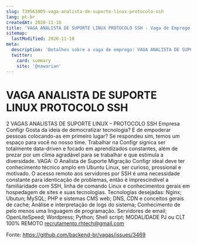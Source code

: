 ```yaml
---
slug: 739563005-vaga-analista-de-suporte-linux-protocolo-ssh
lang: pt-br
createdAt: 2020-11-10
title: 'VAGA ANALISTA DE SUPORTE LINUX PROTOCOLO SSH - Vaga de Emprego'
sitemap:
  lastModified: 2020-11-10
meta:
  description: 'Detalhes sobre a vaga de emprego: VAGA ANALISTA DE SUPORTE LINUX PROTOCOLO SSH'
  twitter:
    card: summary
    site: '@nawarian'
---
```


# VAGA ANALISTA DE SUPORTE LINUX PROTOCOLO SSH

2 VAGAS ANALISTAS DE SUPORTE LINUX – PROTOCOLO SSH
Empresa Configr
Gosta da ideia de democratizar tecnologia?  E de empoderar pessoas colocando-as em primeiro lugar? Se respondeu sim, temos um espaço para você no nosso time. Trabalhar na Configr signica ser totalmente data-driven e focado em aprendizados constantes, além de prezar por um clima agradável para se trabalhar e que estimula a diversidade.
VAGA:
O Analista de Suporte Migração Configr ideal deve ter conhecimento técnico amplo em Ubuntu Linux, ser curioso, prossional e motivado. O acesso remoto aos servidores por SSH é uma necessidade constante para identicação de problemas, então é imprescindível a familiaridade com SSH, linha de comando Linux e conhecimentos gerais em hospedagem de sites e suas tecnologias.
Tecnologias desejadas: Nginx; Ubutun; MySQL; PHP e sistemas CMS web; DNS, CDN e conceitos gerais de cache; Análise e interpretação de logs do sistema; Conhecimento de pelo menos uma linguagem de programação. Servidores de email; OpenLiteSpeed; Wordpress; Python; Shell script;
MODALIDADE PJ ou CLT
100% REMOTO
recrutamento.rhtech@gmail.com

Fonte: https://github.com/backend-br/vagas/issues/3469